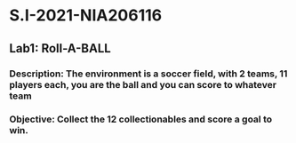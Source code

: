 # S.I-2021-NIA206116

## Lab1: Roll-A-BALL
### Description: The environment is a soccer field, with 2 teams, 11 players each, you are the ball and you can score to whatever team
### Objective: Collect the 12 collectionables and score a goal to win. 
